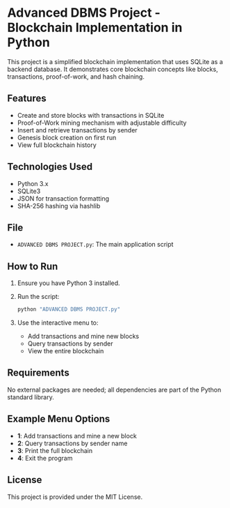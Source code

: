 
# Advanced DBMS Project - Blockchain Implementation in Python

This project is a simplified blockchain implementation that uses SQLite as a backend database. It demonstrates core blockchain concepts like blocks, transactions, proof-of-work, and hash chaining.

## Features

- Create and store blocks with transactions in SQLite
- Proof-of-Work mining mechanism with adjustable difficulty
- Insert and retrieve transactions by sender
- Genesis block creation on first run
- View full blockchain history

## Technologies Used

- Python 3.x
- SQLite3
- JSON for transaction formatting
- SHA-256 hashing via hashlib

## File

- `ADVANCED DBMS PROJECT.py`: The main application script

## How to Run

1. Ensure you have Python 3 installed.
2. Run the script:
   ```bash
   python "ADVANCED DBMS PROJECT.py"
   ```

3. Use the interactive menu to:
   - Add transactions and mine new blocks
   - Query transactions by sender
   - View the entire blockchain

## Requirements

No external packages are needed; all dependencies are part of the Python standard library.

## Example Menu Options

- **1**: Add transactions and mine a new block
- **2**: Query transactions by sender name
- **3**: Print the full blockchain
- **4**: Exit the program

## License

This project is provided under the MIT License.
